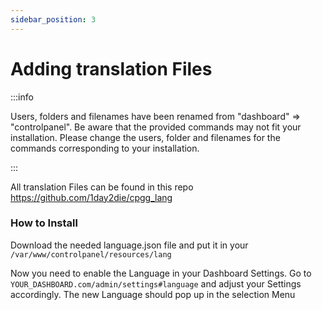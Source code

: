 ```yaml
---
sidebar_position: 3
---
```


# Adding translation Files

:::info

Users, folders and filenames have been renamed from "dashboard" ⇒ "controlpanel". Be aware that the provided commands may not fit your installation. Please change the users, folder and filenames for the commands corresponding to your installation.

:::

All translation Files can be found in this repo
https://github.com/1day2die/cpgg_lang

### How to Install

Download the needed language.json file and put it in your `/var/www/controlpanel/resources/lang`

Now you need to enable the Language in your Dashboard Settings.
Go to `YOUR_DASHBOARD.com/admin/settings#language` and adjust your Settings accordingly.
The new Language should pop up in the selection Menu
